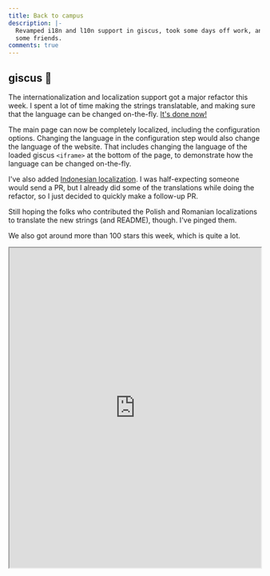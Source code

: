 ```yaml
---
title: Back to campus
description: |-
  Revamped i18n and l10n support in giscus, took some days off work, and helped
  some friends.
comments: true
---
```


## giscus 💎

The internationalization and localization support got a major refactor this
week. I spent a lot of time making the strings translatable, and making sure
that the language can be changed on-the-fly. [It's done now!][i18n-l10n]

The main page can now be completely localized, including the configuration
options. Changing the language in the configuration step would also change the
language of the website. That includes changing the language of the loaded
giscus `<iframe>` at the bottom of the page, to demonstrate how the language
can be changed on-the-fly.

I've also added [Indonesian localization][id-l10n]. I was half-expecting someone
would send a PR, but I already did some of the translations while doing the
refactor, so I just decided to quickly make a follow-up PR.

Still hoping the folks who contributed the Polish and Romanian localizations to
translate the new strings (and README), though. I've pinged them.

We also got around more than 100 stars this week, which is quite a lot.

<iframe
  width="100%"
  height="640"
  src="https://star-history.com/#giscus/giscus" />

Now I kinda wish I could make some money off this 😛

## Work

We had a national holiday on Wednesday. As I mentioned
[two weeks ago][21w41], I took the Thursday and Friday off. It's a much
needed mini-vacation, even though I ended up still writing code.

No TA duties this week because the students are having mid-term exams. Talk
about a great timing.

## Entertainment & Friends

Sam wanted me to teach him some Django and how to work with APIs. We decided to
go to my university on Thursday morning.

After we arrived, we ate [nasi kebuli][kebuli] I brought for breakfast. Then we
walked a few kilometers around my campus to get some fresh air. It was a bit
surreal to see how empty the place was. It's been a long time since I last went
there.

Sam was working on his personal website as part of learning Django and web
development in general. I taught him some template inheritance and CSS stuff.

He also had this idea of a small project that we could work on. It's going to
utilize some kind of a maps API and he asked me how to get started. He wanted to
try using the Google Maps API, so we played around with the
[official bindings][googlemaps-python] just to see whether the idea would work.
It kinda did! He was so stoked when we finally saw this image:

![Three markers on a map](/img/uploads/gmaps-result.png)

It was the result of some manual input processing in an IPython session, testing
our basic flow for the project. We're going to talk more about it when we make
some significant progress.

I have yet to teach him how to work with an API using plain HTTP requests (e.g.
via `requests` or `httpx`), though. However, I did show him some part of the
Google Maps library code that uses `requests` to make the API calls.

Those things pretty much took the whole day. We went home just after nightfall.
We took turns picking songs to play in his car. I _sang_ some songs, something I
had never seriously done in front of other people before. Testing the waters 🤷

---

A friend from university asked me to help her install a new SSD on her laptop on
Saturday. We met up on campus (again). Installing the SSD was quite tricky with
the way her laptop was built. We also replaced the optical drive with the old
hard drive using a caddy. That took around two hours.

That also means we had to reinstall Windows and some essential programs on the
SSD. At first, I didn't know that she also wanted the hard drive to be cleaned,
so I didn't touch it when installing Windows. It turns out that for some reason
Windows detected the bootloader on the hard drive and decided to reuse that
bootloader for the new installation, even though I opted for a fresh install. We
ended up redoing the installation.

We spent a few hours waiting for Genshin Impact to finish downloading. She loves
that game so much and seeing how fast it loads on SSD was really mindblowing for
her 🤯 (It went from minutes to seconds.)

She also wanted to install Ubuntu, so I put Ubuntu Budgie on it afterwards.

I'm happy that the whole thing went well. I'm also happy to see her again. The
last time we saw each other was back in March 2020. We've been friends since the
very beginning of our study, so it was weird not to see each other in the final
year.

---

I played some Final Fantasy XIV on Saturday. My high school friends and I also
hung out on Discord for a bit.

I'm thinking of playing FFXIV again with whatever time left tonight (it's almost
11PM here), but I'm also thinking of playing around with the instrument again.
Still undecided.

In any case... I have to go back to work tomorrow 🥲

[i18n-l10n]: https://github.com/giscus/giscus/pull/199
[id-l10n]: https://github.com/giscus/giscus/pull/200
[21w41]: /logs/21w41
[kebuli]: https://en.wikipedia.org/wiki/Nasi_kebuli
[googlemaps-python]: https://github.com/googlemaps/google-maps-services-python
